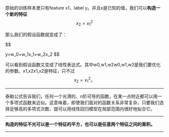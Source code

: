 原始的训练样本里只有feature x1​，label y。并且x是已知的值，我们可以**构造一个新的特征**
$$
x_2=x_1^2
$$

那么我们的假设函数就变成了：

$$
  
y=w_0+w_1x_1+w_2x_2 
$$

可以看到假设函数又变成了线性表达式。其中w0,w1,w2w0​,w1​,w2​是我们要优化的参数。x1,x2x1​,x2​是特征，只不过
$$
x_2=x_1^2。
$$

---
泰勒公式告诉我们，任何一个光滑的、n阶可导的函数，在某一点附近都可以用一个多项式函数来近似。这意味着，即使我们面对的函数关系非常复杂，只要我们选择足够高的多项式次数，就可以用线性回归模型在局部范围内很好地拟合它。

---

**构造的特征不光可以是一个特征的平方，也可以是任意两个特征之间的乘积。**


---
